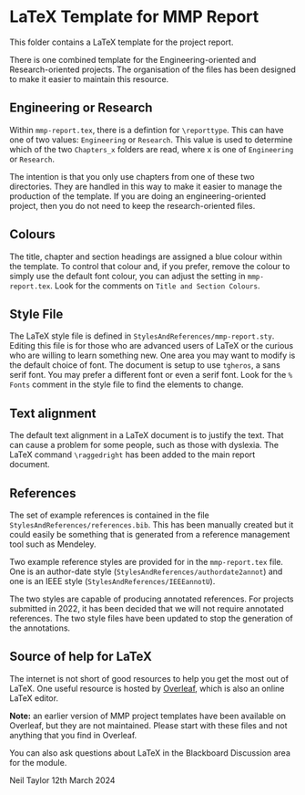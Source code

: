 # LaTeX Template for MMP Report

This folder contains a LaTeX template for the project report.

There is one combined template for the Engineering-oriented and Research-oriented projects. The organisation of the files has been designed to make it easier to maintain this resource.

## Engineering or Research

Within `mmp-report.tex`, there is a defintion for `\reporttype`. This can have one of two values: `Engineering` or `Research`. This value is used to determine which of the two `Chapters_x` folders are read, where x is one of `Engineering` or `Research`.

The intention is that you only use chapters from one of these two directories. They are handled in this way to make it easier to manage the production of the template. If you are doing an engineering-oriented project, then you do not need to keep the research-oriented files.

## Colours

The title, chapter and section headings are assigned a blue colour within the template. To control that colour and, if you prefer, remove the colour to simply use the default font colour, you can adjust the setting in `mmp-report.tex`.  Look for the comments on `Title and Section Colours`.

## Style File

The LaTeX style file is defined in  `StylesAndReferences/mmp-report.sty`.  Editing this file is for those who are advanced users of LaTeX or the curious who are willing to learn something new. One area you may want to modify is the default choice of font. The document is setup to use `tgheros`, a sans serif font. You may prefer a different font or even a serif font. Look for the `% Fonts` comment in the style file to find the elements to change.

## Text alignment

The default text alignment in a LaTeX document is to justify the text. That can cause a problem for some people, such as those with dyslexia. The LaTeX command `\raggedright` has been added to the main report document.

## References

The set of example references is contained in the file `StylesAndReferences/references.bib`. This has been manually created but it could easily be something that is generated from a reference management tool such as Mendeley.

Two example reference styles are provided for in the `mmp-report.tex` file. One is an author-date style (`StylesAndReferences/authordate2annot`) and one is an IEEE style (`StylesAndReferences/IEEEannotU`).

The two styles are capable of producing annotated references. For projects submitted in 2022, it has been decided that we will not require annotated references. The two style files have been updated to stop the generation of the annotations.

## Source of help for LaTeX

The internet is not short of good resources to help you get the most out of LaTeX. One useful resource is hosted by [Overleaf](https://www.overleaf.com/learn/latex/Main_Page), which is also an online LaTeX editor.

**Note:** an earlier version of MMP project templates have been available on Overleaf, but they are not maintained. Please start with these files and not anything that you find in Overleaf.

You can also ask questions about LaTeX in the Blackboard Discussion area for the module.

Neil Taylor
12th March 2024
